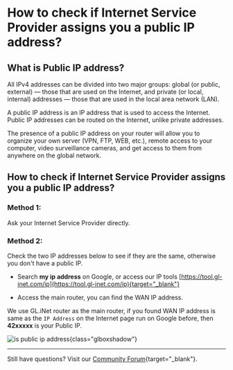 # How to check if Internet Service Provider assigns you a public IP address?

## What is Public IP address?

All IPv4 addresses can be divided into two major groups: global (or public, external) — those that are used on the Internet, and private (or local, internal) addresses — those that are used in the local area network (LAN).

A public IP address is an IP address that is used to access the Internet. Public IP addresses can be routed on the Internet, unlike private addresses.

The presence of a public IP address on your router will allow you to organize your own server (VPN, FTP, WEB, etc.), remote access to your computer, video surveillance cameras, and get access to them from anywhere on the global network.

## How to check if Internet Service Provider assigns you a public IP address?

### Method 1:

Ask your Internet Service Provider directly.

### Method 2:

Check the two IP addresses below to see if they are the same, otherwise you don't have a public IP.

* Search **my ip address** on Google, or access our IP tools [https://tool.gl-inet.com/ip](https://tool.gl-inet.com/ip){target="_blank"}

* Access the main router, you can find the WAN IP address.

We use GL.iNet router as the main router, if you found WAN IP address is same as the `IP Address` on the Internet page run on Google before, then **42xxxxx** is your Public IP.

![is public ip address](https://static.gl-inet.com/docs/router/en/4/tutorials/how_to_check_if_isp_assigns_you_a_public_ip_address/is_public_ip_address.png){class="glboxshadow"}

---

Still have questions? Visit our [Community Forum](https://forum.gl-inet.com){target="_blank"}.
